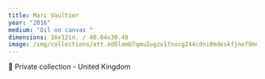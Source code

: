 ```yaml
---
title: Marc Vaultier
year: "2016"
medium: "Oil on canvas "
dimensions: 16x12in. / 40.64x30.48
image: /img/collections/att.xd0lamb7qmu2ugzv1fnocg244cdni0mdeskfjnef9me.jpeg
---
```

🔴 Private collection - United Kingdom 
